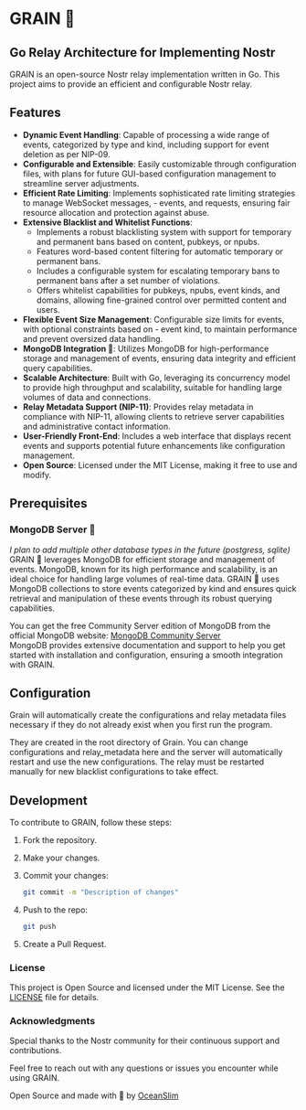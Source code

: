 # GRAIN 🌾

## Go Relay Architecture for Implementing Nostr

GRAIN is an open-source Nostr relay implementation written in Go. This project aims to provide an efficient and configurable Nostr relay.

## Features

- **Dynamic Event Handling**: Capable of processing a wide range of events, categorized by type and kind, including support for event deletion as per NIP-09.
- **Configurable and Extensible**: Easily customizable through configuration files, with plans for future GUI-based configuration management to streamline server adjustments.
- **Efficient Rate Limiting**: Implements sophisticated rate limiting strategies to manage WebSocket messages, - events, and requests, ensuring fair resource allocation and protection against abuse.
- **Extensive Blacklist and Whitelist Functions**:
  - Implements a robust blacklisting system with support for temporary and permanent bans based on content, pubkeys, or npubs.
  - Features word-based content filtering for automatic temporary or permanent bans.
  - Includes a configurable system for escalating temporary bans to permanent bans after a set number of violations.
  - Offers whitelist capabilities for pubkeys, npubs, event kinds, and domains, allowing fine-grained control over permitted content and users.
- **Flexible Event Size Management**: Configurable size limits for events, with optional constraints based on - event kind, to maintain performance and prevent oversized data handling.
- **MongoDB Integration 🍃**: Utilizes MongoDB for high-performance storage and management of events, ensuring data integrity and efficient query capabilities.
- **Scalable Architecture**: Built with Go, leveraging its concurrency model to provide high throughput and scalability, suitable for handling large volumes of data and connections.
- **Relay Metadata Support (NIP-11)**: Provides relay metadata in compliance with NIP-11, allowing clients to retrieve server capabilities and administrative contact information.
- **User-Friendly Front-End**: Includes a web interface that displays recent events and supports potential future enhancements like configuration management.
- **Open Source**: Licensed under the MIT License, making it free to use and modify.

## Prerequisites

### MongoDB Server 🍃

_I plan to add multiple other database types in the future (postgress, sqlite)_
GRAIN 🌾 leverages MongoDB for efficient storage and management of events. MongoDB, known for its high performance and scalability, is an ideal choice for handling large volumes of real-time data. GRAIN 🌾 uses MongoDB collections to store events categorized by kind and ensures quick retrieval and manipulation of these events through its robust querying capabilities.

You can get the free Community Server edition of MongoDB from the official MongoDB website:
[MongoDB Community Server](https://www.mongodb.com/try/download/community)  
MongoDB provides extensive documentation and support to help you get started with installation and configuration, ensuring a smooth integration with GRAIN.

## Configuration

Grain will automatically create the configurations and relay metadata files necessary if they do not already exist when you first run the program.

They are created in the root directory of Grain. You can change configurations and relay_metadata here and the server will automatically restart and use the new configurations. The relay must be restarted manually for new blacklist configurations to take effect.

## Development

To contribute to GRAIN, follow these steps:

1. Fork the repository.
2. Make your changes.
3. Commit your changes:

   ```sh
   git commit -m "Description of changes"
   ```

4. Push to the repo:

   ```sh
   git push
   ```

5. Create a Pull Request.

### License

This project is Open Source and licensed under the MIT License. See the [LICENSE](license) file for details.

### Acknowledgments

Special thanks to the Nostr community for their continuous support and contributions.

Feel free to reach out with any questions or issues you encounter while using GRAIN.

Open Source and made with 💜 by [OceanSlim](https://njump.me/npub1zmc6qyqdfnllhnzzxr5wpepfpnzcf8q6m3jdveflmgruqvd3qa9sjv7f60)
